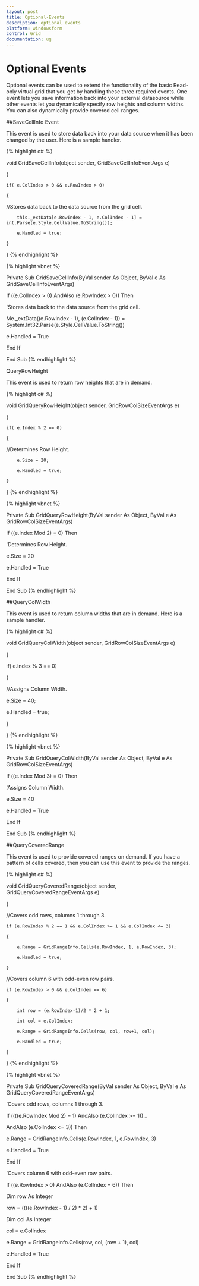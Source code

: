 ```yaml
---
layout: post
title: Optional-Events
description: optional events
platform: windowsform
control: Grid
documentation: ug
---
```


# Optional Events

Optional events can be used to extend the functionality of the basic Read-only virtual grid that you get by handling these three required events. One event lets you save information back into your external datasource while other events let you dynamically specify row heights and column widths. You can also dynamically provide covered cell ranges. 

##SaveCellInfo Event

This event is used to store data back into your data source when it has been changed by the user. Here is a sample handler. 

{% highlight c# %}



void GridSaveCellInfo(object sender, GridSaveCellInfoEventArgs e)

{

    if( e.ColIndex > 0 && e.RowIndex > 0)

    {

//Stores data back to the data source from the grid cell.

        this._extData[e.RowIndex - 1, e.ColIndex - 1] = int.Parse(e.Style.CellValue.ToString());

        e.Handled = true;

    }

}
{% endhighlight %}


{% highlight vbnet %}



Private Sub GridSaveCellInfo(ByVal sender As Object, ByVal e As GridSaveCellInfoEventArgs)

If ((e.ColIndex > 0) AndAlso (e.RowIndex > 0)) Then



'Stores data back to the data source from the grid cell.

Me._extData((e.RowIndex - 1), (e.ColIndex - 1)) = System.Int32.Parse(e.Style.CellValue.ToString())

e.Handled = True

End If

End Sub
{% endhighlight %}

QueryRowHeight

This event is used to return row heights that are in demand. 

{% highlight c# %}



void GridQueryRowHeight(object sender, GridRowColSizeEventArgs e)

{

    if( e.Index % 2 == 0)

    {

//Determines Row Height.

        e.Size = 20;

        e.Handled = true;

    }

}
{% endhighlight %}


{% highlight vbnet %}



Private Sub GridQueryRowHeight(ByVal sender As Object, ByVal e As GridRowColSizeEventArgs)

If ((e.Index Mod 2) = 0) Then



'Determines Row Height.

e.Size = 20

e.Handled = True

End If

End Sub
{% endhighlight %}

##QueryColWidth

This event is used to return column widths that are in demand. Here is a sample handler. 



{% highlight c# %}



void GridQueryColWidth(object sender, GridRowColSizeEventArgs e)

{

if( e.Index % 3 == 0)

{

//Assigns Column Width.

e.Size = 40;

e.Handled = true;

}

}
{% endhighlight %}


{% highlight vbnet %}



Private Sub GridQueryColWidth(ByVal sender As Object, ByVal e As GridRowColSizeEventArgs)

If ((e.Index Mod 3) = 0) Then



'Assigns Column Width.

e.Size = 40

e.Handled = True

End If

End Sub
{% endhighlight %}

##QueryCoveredRange

This event is used to provide covered ranges on demand. If you have a pattern of cells covered, then you can use this event to provide the ranges.

{% highlight c# %}



void GridQueryCoveredRange(object sender, GridQueryCoveredRangeEventArgs e) 

{

//Covers odd rows, columns 1 through 3.

    if (e.RowIndex % 2 == 1 && e.ColIndex >= 1 && e.ColIndex <= 3)

    {

        e.Range = GridRangeInfo.Cells(e.RowIndex, 1, e.RowIndex, 3);

        e.Handled = true;

    }

//Covers column 6 with odd-even row pairs.

    if (e.RowIndex > 0 && e.ColIndex == 6)

    {

        int row = (e.RowIndex-1)/2 * 2 + 1;

        int col = e.ColIndex;

        e.Range = GridRangeInfo.Cells(row, col, row+1, col);

        e.Handled = true;

    }

}
{% endhighlight %}


{% highlight vbnet %}



Private Sub GridQueryCoveredRange(ByVal sender As Object, ByVal e As GridQueryCoveredRangeEventArgs)



'Covers odd rows, columns 1 through 3.

If ((((e.RowIndex Mod 2) = 1) AndAlso (e.ColIndex >= 1)) _

AndAlso (e.ColIndex <= 3)) Then

e.Range = GridRangeInfo.Cells(e.RowIndex, 1, e.RowIndex, 3)

e.Handled = True

End If

'Covers column 6 with odd-even row pairs.

If ((e.RowIndex > 0) AndAlso (e.ColIndex = 6)) Then

Dim row As Integer

row = ((((e.RowIndex - 1) / 2) * 2) + 1)

Dim col As Integer

col = e.ColIndex

e.Range = GridRangeInfo.Cells(row, col, (row + 1), col)

e.Handled = True

End If

End Sub
{% endhighlight %}



